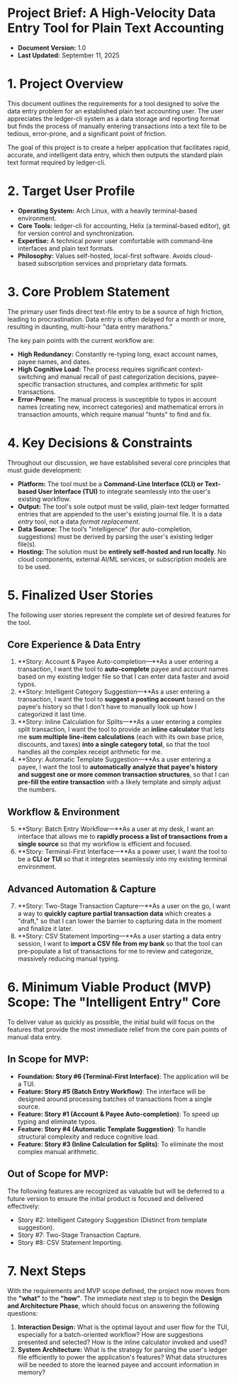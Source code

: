 # **Project Brief: A High-Velocity Data Entry Tool for Plain Text Accounting**

* **Document Version:** 1.0
* **Last Updated:** September 11, 2025

# **1\. Project Overview**

This document outlines the requirements for a tool designed to solve the data entry problem for an established plain text accounting user. The user appreciates the ledger-cli system as a data storage and reporting format but finds the process of manually entering transactions into a text file to be tedious, error-prone, and a significant point of friction.

The goal of this project is to create a helper application that facilitates rapid, accurate, and intelligent data entry, which then outputs the standard plain text format required by ledger-cli.

# **2\. Target User Profile**

* **Operating System:** Arch Linux, with a heavily terminal-based environment.
* **Core Tools:** ledger-cli for accounting, Helix (a terminal-based editor), git for version control and synchronization.
* **Expertise:** A technical power user comfortable with command-line interfaces and plain text formats.
* **Philosophy:** Values self-hosted, local-first software. Avoids cloud-based subscription services and proprietary data formats.

# **3\. Core Problem Statement**

The primary user finds direct text-file entry to be a source of high friction, leading to procrastination. Data entry is often delayed for a month or more, resulting in daunting, multi-hour "data entry marathons."

The key pain points with the current workflow are:

* **High Redundancy:** Constantly re-typing long, exact account names, payee names, and dates.
* **High Cognitive Load:** The process requires significant context-switching and manual recall of past categorization decisions, payee-specific transaction structures, and complex arithmetic for split transactions.
* **Error-Prone:** The manual process is susceptible to typos in account names (creating new, incorrect categories) and mathematical errors in transaction amounts, which require manual "hunts" to find and fix.

# **4\. Key Decisions & Constraints**

Throughout our discussion, we have established several core principles that must guide development:

* **Platform:** The tool must be a **Command-Line Interface (CLI) or Text-based User Interface (TUI)** to integrate seamlessly into the user's existing workflow.
* **Output:** The tool's sole output must be valid, plain-text ledger formatted entries that are appended to the user's existing journal file. It is a data *entry* tool, not a data *format replacement*.
* **Data Source:** The tool’s "intelligence" (for auto-completion, suggestions) must be derived by parsing the user's existing ledger file(s).
* **Hosting:** The solution must be **entirely self-hosted and run locally**. No cloud components, external AI/ML services, or subscription models are to be used.

# **5\. Finalized User Stories**

The following user stories represent the complete set of desired features for the tool.

## **Core Experience & Data Entry**

1. **Story: Account & Payee Auto-completion—**As a user entering a transaction, I want the tool to **auto-complete** payee and account names based on my existing ledger file so that I can enter data faster and avoid typos.
2. **Story: Intelligent Category Suggestion—**As a user entering a transaction, I want the tool to **suggest a posting account** based on the payee's history so that I don't have to manually look up how I categorized it last time.
3. **Story: Inline Calculation for Splits—**As a user entering a complex split transaction, I want the tool to provide an **inline calculator** that lets me **sum multiple line-item calculations** (each with its own base price, discounts, and taxes) **into a single category total**, so that the tool handles all the complex receipt arithmetic for me.
4. **Story: Automatic Template Suggestion—**As a user entering a payee, I want the tool to **automatically analyze that payee's history and suggest one or more common transaction structures**, so that I can **pre-fill the entire transaction** with a likely template and simply adjust the numbers.

## **Workflow & Environment**

5. **Story: Batch Entry Workflow—**As a user at my desk, I want an interface that allows me to **rapidly process a list of transactions from a single source** so that my workflow is efficient and focused.
6. **Story: Terminal-First Interface—**As a power user, I want the tool to be a **CLI or TUI** so that it integrates seamlessly into my existing terminal environment.

## **Advanced Automation & Capture**

7. **Story: Two-Stage Transaction Capture—**As a user on the go, I want a way to **quickly capture partial transaction data** which creates a "draft," so that I can lower the barrier to capturing data in the moment and finalize it later.
8. **Story: CSV Statement Importing—**As a user starting a data entry session, I want to **import a CSV file from my bank** so that the tool can pre-populate a list of transactions for me to review and categorize, massively reducing manual typing.

# **6\. Minimum Viable Product (MVP) Scope: The "Intelligent Entry" Core**

To deliver value as quickly as possible, the initial build will focus on the features that provide the most immediate relief from the core pain points of manual data entry.

## **In Scope for MVP:**

* **Foundation: Story \#6 (Terminal-First Interface)**: The application will be a TUI.
* **Feature: Story \#5 (Batch Entry Workflow)**: The interface will be designed around processing batches of transactions from a single source.
* **Feature: Story \#1 (Account & Payee Auto-completion)**: To speed up typing and eliminate typos.
* **Feature: Story \#4 (Automatic Template Suggestion)**: To handle structural complexity and reduce cognitive load.
* **Feature: Story \#3 (Inline Calculation for Splits)**: To eliminate the most complex manual arithmetic.

## **Out of Scope for MVP:**

The following features are recognized as valuable but will be deferred to a future version to ensure the initial product is focused and delivered effectively:

* Story \#2: Intelligent Category Suggestion (Distinct from template suggestion).
* Story \#7: Two-Stage Transaction Capture.
* Story \#8: CSV Statement Importing.

# **7\. Next Steps**

With the requirements and MVP scope defined, the project now moves from the **"what"** to the **"how"**. The immediate next step is to begin the **Design and Architecture Phase**, which should focus on answering the following questions:

1. **Interaction Design:** What is the optimal layout and user flow for the TUI, especially for a batch-oriented workflow? How are suggestions presented and selected? How is the inline calculator invoked and used?
2. **System Architecture:** What is the strategy for parsing the user's ledger file efficiently to power the application's features? What data structures will be needed to store the learned payee and account information in memory?
